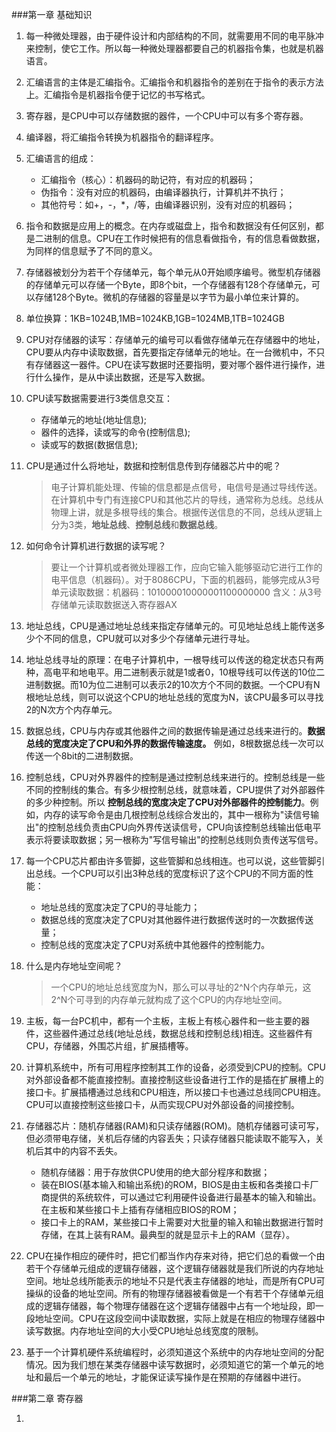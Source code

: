 ###第一章 基础知识

1. 每一种微处理器，由于硬件设计和内部结构的不同，就需要用不同的电平脉冲来控制，使它工作。所以每一种微处理器都要自己的机器指令集，也就是机器语言。

2. 汇编语言的主体是汇编指令。汇编指令和机器指令的差别在于指令的表示方法上。汇编指令是机器指令便于记忆的书写格式。

3. 寄存器，是CPU中可以存储数据的器件，一个CPU中可以有多个寄存器。

4. 编译器，将汇编指令转换为机器指令的翻译程序。

5. 汇编语言的组成：
   + 汇编指令（核心）：机器码的助记符，有对应的机器码；
   + 伪指令：没有对应的机器码，由编译器执行，计算机并不执行；
   + 其他符号：如+，-，\*，/等，由编译器识别，没有对应的机器码；


6. 指令和数据是应用上的概念。在内存或磁盘上，指令和数据没有任何区别，都是二进制的信息。CPU在工作时候把有的信息看做指令，有的信息看做数据，为同样的信息赋予了不同的意义。

7. 存储器被划分为若干个存储单元，每个单元从0开始顺序编号。微型机存储器的存储单元可以存储一个Byte，即8个bit，一个存储器有128个存储单元，可以存储128个Byte。微机的存储器的容量是以字节为最小单位来计算的。

8. 单位换算：1KB=1024B,1MB=1024KB,1GB=1024MB,1TB=1024GB

9. CPU对存储器的读写：存储单元的编号可以看做存储单元在存储器中的地址，CPU要从内存中读取数据，首先要指定存储单元的地址。在一台微机中，不只有存储器这一器件。CPU在读写数据时还要指明，要对哪个器件进行操作，进行什么操作，是从中读出数据，还是写入数据。

10. CPU读写数据需要进行3类信息交互：
    + 存储单元的地址(地址信息);
    + 器件的选择，读或写的命令(控制信息);
    + 读或写的数据(数据信息);


11. CPU是通过什么将地址，数据和控制信息传到存储器芯片中的呢？
    >电子计算机能处理、传输的信息都是点信号，电信号是通过导线传送。在计算机中专门有连接CPU和其他芯片的导线，通常称为总线。总线从物理上讲，就是多根导线的集合。根据传送信息的不同，总线从逻辑上分为3类，**地址总线**、**控制总线**和**数据总线**。

12. 如何命令计算机进行数据的读写呢？
    >要让一个计算机或者微处理器工作，应向它输入能够驱动它进行工作的电平信息（机器码）。对于8086CPU，下面的机器码，能够完成从3号单元读取数据：机器码：101000010000001100000000 含义：从3号存储单元读取数据送入寄存器AX

13. 地址总线，CPU是通过地址总线来指定存储单元的。可见地址总线上能传送多少个不同的信息，CPU就可以对多少个存储单元进行寻址。

14. 地址总线寻址的原理：在电子计算机中，一根导线可以传送的稳定状态只有两种，高电平和地电平。用二进制表示就是1或者0，10根导线可以传送的10位二进制数据。而10为位二进制可以表示2的10次方个不同的数据。一个CPU有N根地址总线，则可以说这个CPU的地址总线的宽度为N，该CPU最多可以寻找2的N次方个内存单元。

15. 数据总线，CPU与内存或其他器件之间的数据传输是通过总线来进行的。**数据总线的宽度决定了CPU和外界的数据传输速度。** 例如，8根数据总线一次可以传送一个8bit的二进制数据。

16. 控制总线，CPU对外界器件的控制是通过控制总线来进行的。控制总线是一些不同的控制线的集合。有多少根控制总线，就意味着，CPU提供了对外部器件的多少种控制。所以 **控制总线的宽度决定了CPU对外部器件的控制能力**。例如，内存的读写命令是由几根控制总线综合发出的，其中一根称为"读信号输出"的控制总线负责由CPU向外界传送读信号，CPU向该控制总线输出低电平表示将要读取数据；另一根称为"写信号输出"的控制总线则负责传送写信号。

17. 每一个CPU芯片都由许多管脚，这些管脚和总线相连。也可以说，这些管脚引出总线。一个CPU可以引出3种总线的宽度标识了这个CPU的不同方面的性能：
    + 地址总线的宽度决定了CPU的寻址能力；
    + 数据总线的宽度决定了CPU对其他器件进行数据传送时的一次数据传送量；
    + 控制总线的宽度决定了CPU对系统中其他器件的控制能力。


18. 什么是内存地址空间呢？
    >一个CPU的地址总线宽度为N，那么可以寻址的2^N个内存单元，这2^N个可寻到的内存单元就构成了这个CPU的内存地址空间。

19. 主板，每一台PC机中，都有一个主板，主板上有核心器件和一些主要的器件，这些器件通过总线(地址总线，数据总线和控制总线)相连。这些器件有CPU，存储器，外围芯片组，扩展插槽等。

14. 计算机系统中，所有可用程序控制其工作的设备，必须受到CPU的控制。CPU对外部设备都不能直接控制。直接控制这些设备进行工作的是插在扩展槽上的接口卡。扩展插槽通过总线和CPU相连，所以接口卡也通过总线同CPU相连。CPU可以直接控制这些接口卡，从而实现CPU对外部设备的间接控制。

15. 存储器芯片：随机存储器(RAM)和只读存储器(ROM)。随机存储器可读可写，但必须带电存储，关机后存储的内容丢失；只读存储器只能读取不能写入，关机后其中的内容不丢失。
    + 随机存储器：用于存放供CPU使用的绝大部分程序和数据；
    + 装在BIOS(基本输入和输出系统)的ROM，BIOS是由主板和各类接口卡厂商提供的系统软件，可以通过它利用硬件设备进行最基本的输入和输出。在主板和某些接口卡上插有存储相应BIOS的ROM；
    + 接口卡上的RAM，某些接口卡上需要对大批量的输入和输出数据进行暂时存储，在其上装有RAM。最典型的就是显示卡上的RAM（显存）。


22. CPU在操作相应的硬件时，把它们都当作内存来对待，把它们总的看做一个由若干个存储单元组成的逻辑存储器，这个逻辑存储器就是我们所说的内存地址空间。地址总线所能表示的地址不只是代表主存储器的地址，而是所有CPU可操纵的设备的地址空间。所有的物理存储器被看做是一个有若干个存储单元组成的逻辑存储器，每个物理存储器在这个逻辑存储器中占有一个地址段，即一段地址空间。CPU在这段空间中读取数据，实际上就是在相应的物理存储器中读写数据。内存地址空间的大小受CPU地址总线宽度的限制。

23. 基于一个计算机硬件系统编程时，必须知道这个系统中的内存地址空间的分配情况。因为我们想在某类存储器中读写数据时，必须知道它的第一个单元的地址和最后一个单元的地址，才能保证读写操作是在预期的存储器中进行。

###第二章 寄存器

1. 
